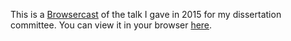 This is a [Browsercast](https://github.com/ReDEnergy/Browsercast) of the talk I
gave in 2015 for my dissertation committee. You can view it in your browser
[here](http://jarthurgross.github.io/fisher-symmetric-2015).
